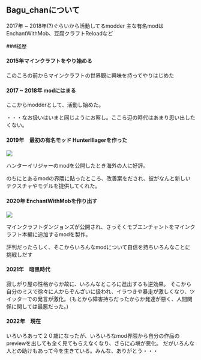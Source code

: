 ## Bagu_chanについて

2017年 ~ 2018年(?)ぐらいから活動してるmodder
主な有名modはEnchantWithMob、豆腐クラフトReloadなど

###経歴

#### 2015年マインクラフトをやり始める

このころの前からマインクラフトの世界観に興味を持ってやりはじめた

#### 2017 ~ 2018年 modにはまる

ここからmodderとして、活動し始めた。

・・・なお扱いはいまと同じようにお察し。ここら辺の時代はあまり思い出したくない。

#### 2019年　最初の有名モッド HunterIllagerを作った

![](https://baguchan.github.io/public/image/hunter_illager.png)

ハンターイリジャーのmodを公開したとき海外の人に好評。

のちにとあるmodの界隈に貼ったところ、改善案をだされ、彼がなんと新しいテクスチャやモデルを提供してくれた。

#### 2020年 EnchantWithMobを作り出す

![](https://baguchan.github.io/public/image/enchanter.png)


マインクラフトダンジョンズが公開され、さっそくモブエンチャントをマインクラフト本編に追加するmodを製作。

評判だったらしく、そこからいろんなmodについて自信を持ちいろんなことに挑戦しだす

#### 2021年　暗黒時代

寂しがり屋の性格からか故に、いろんなところに進出するも逆効果。
そこから自分のミスで徐々に人からぞんざいに扱われ、イラつきや暴走が激しくなり、ツイッターでの発言が激化。（もとから障害持ちだったからか発達が悪く、人間関係に関しては最悪だった。)

#### 2022年　現在

いろいろあって２０歳になったが、いろいろなmod界隈から自分の作品のpreviewを出しても全く見てもらえなくなり、さらに心境が悪化。
だがいろんな人との助けもあって今を生きている。みんな、ありがとう・・・
